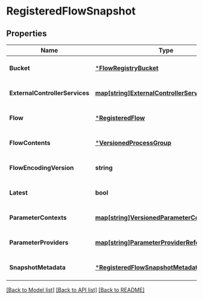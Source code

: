 # RegisteredFlowSnapshot

## Properties
Name | Type | Description | Notes
------------ | ------------- | ------------- | -------------
**Bucket** | [***FlowRegistryBucket**](FlowRegistryBucket.md) |  | [optional] [default to null]
**ExternalControllerServices** | [**map[string]ExternalControllerServiceReference**](ExternalControllerServiceReference.md) |  | [optional] [default to null]
**Flow** | [***RegisteredFlow**](RegisteredFlow.md) |  | [optional] [default to null]
**FlowContents** | [***VersionedProcessGroup**](VersionedProcessGroup.md) |  | [optional] [default to null]
**FlowEncodingVersion** | **string** |  | [optional] [default to null]
**Latest** | **bool** |  | [optional] [default to null]
**ParameterContexts** | [**map[string]VersionedParameterContext**](VersionedParameterContext.md) |  | [optional] [default to null]
**ParameterProviders** | [**map[string]ParameterProviderReference**](ParameterProviderReference.md) |  | [optional] [default to null]
**SnapshotMetadata** | [***RegisteredFlowSnapshotMetadata**](RegisteredFlowSnapshotMetadata.md) |  | [optional] [default to null]

[[Back to Model list]](../README.md#documentation-for-models) [[Back to API list]](../README.md#documentation-for-api-endpoints) [[Back to README]](../README.md)

